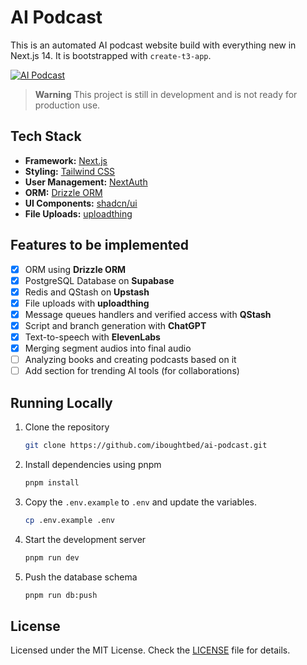 # AI Podcast

This is an automated AI podcast website build with everything new in Next.js 14. It is bootstrapped with `create-t3-app`.

[![AI Podcast](./public/og.ong)](https://iboughtbed-ai-podcast.vercel.app/)

> **Warning**
> This project is still in development and is not ready for production use.

## Tech Stack

- **Framework:** [Next.js](https://nextjs.org)
- **Styling:** [Tailwind CSS](https://tailwindcss.com)
- **User Management:** [NextAuth](https://next-auth.js.org)
- **ORM:** [Drizzle ORM](https://orm.drizzle.team)
- **UI Components:** [shadcn/ui](https://ui.shadcn.com)
- **File Uploads:** [uploadthing](https://uploadthing.com)

## Features to be implemented

<!-- - [ ] Authentication with **NextAuth** -->

- [x] ORM using **Drizzle ORM**
- [x] PostgreSQL Database on **Supabase**
- [x] Redis and QStash on **Upstash**
- [x] File uploads with **uploadthing**
- [x] Message queues handlers and verified access with **QStash**
- [x] Script and branch generation with **ChatGPT**
- [x] Text-to-speech with **ElevenLabs**
- [x] Merging segment audios into final audio
- [ ] Analyzing books and creating podcasts based on it
- [ ] Add section for trending AI tools (for collaborations)

## Running Locally

1. Clone the repository

   ```bash
   git clone https://github.com/iboughtbed/ai-podcast.git
   ```

2. Install dependencies using pnpm

   ```bash
   pnpm install
   ```

3. Copy the `.env.example` to `.env` and update the variables.

   ```bash
   cp .env.example .env
   ```

4. Start the development server

   ```bash
   pnpm run dev
   ```

5. Push the database schema

   ```bash
   pnpm run db:push
   ```

## License

Licensed under the MIT License. Check the [LICENSE](./LICENSE.md) file for details.

